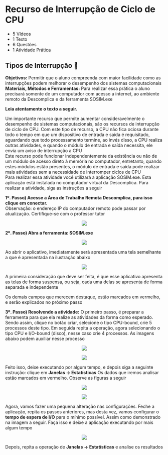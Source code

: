 # Recurso de Interrupção de Ciclo de CPU
- 5 Vídeos
- 1 Texto
- 6 Questões
- 1 Atividade Prática

## Tipos de Interrupção 📝
**Objetivos:** Permitir que o aluno compreenda com maior facilidade como as interrupções podem melhorar o desempenho dos sistemas computacionais<br>
**Materiais, Métodos e Ferramentas:** Para realizar essa prática o aluno precisará somente de um computador com acesso a internet, ao ambiente remoto da Descomplica e da ferramenta SOSIM.exe

**Leia atentamente o texto a seguir.**

Um importante recurso que permite aumentar consideravelmente o desempenho de sistemas computacionais, são os recursos de interrupção de ciclo de CPU. Com este tipo de recurso, a CPU não fica ociosa durante todo o tempo em que um dispositivo de entrada e saída é requisitado, aguardando que todo processamento termine, ao invés disso, a CPU realiza outras atividades, e quando o módulo de entrada e saída necessita, ele envia um aviso de interrupção a CPU<br>
Este recurso pode funcionar independentemente da existência ou não de um módulo de acesso direto à memória no computador, entretanto, quando estes módulos estão presentes, o módulo de entrada e saída pode realizar mais atividades sem a necessidade de interromper ciclos de CPU<br>
Para realizar essa atividade você utilizará a aplicação SOSIM.exe. Esta aplicação está instalada no computador virtual da Descomplica. Para realizar a atividade, siga as instruções a seguir

**1º. Passo) Acesse a Área de Trabalho Remota Descomplica, para isso clique em conectar.**<br>
Observação: o endereço IP do computador remoto pode passar por atualização. Certifique-se com o professor tutor

<p align="center"><img src="./images/conexao_de_area_de_trabalho_remota.png"></p>

**2º. Passo) Abra a ferramenta: SOSIM.exe**

<p align="center"><img src="./images/sosim_atalho.png"></p>

Ao abrir o aplicativo, imediatamente será apresentada uma tela semelhante a que é apresentada na ilustração abaixo

<p align="center"><img src="./images/tela_aberta.png"></p>

A primeira consideração que deve ser feita, é que esse aplicativo apresenta as telas de forma suspensa, ou seja, cada uma delas se apresenta de forma separada e independente

Os demais campos que merecem destaque, estão marcados em vermelho, e serão explicados no próximo passo

**3º. Passo) Resolvendo a atividade:** O primeiro passo, é preparar a ferramenta para que ela realize as atividades da forma como esperado. Sendo assim, clique no botão criar, selecione o tipo CPU-bound, crie 5 processos deste tipo. Em seguida repita a operação, agora selecionando o tipo CPU e I/O-bound (disco), nesse caso crie 4 processos. As imagens abaixo podem auxiliar nesse processo

<p align="center"><img src="./images/etapas_da_execucao_de_instrucoes_1.png"></p>
<p align="center"><img src="./images/etapas_da_execucao_de_instrucoes_2.png"></p>

Feito isso, deixe executando por algum tempo, e depois siga a seguinte instrução: clique em **Janelas -> Estatísticas**
Os dados que iremos analisar estão marcados em vermelho. Observe as figuras a seguir

<p align="center"><img src="./images/etapas_da_execucao_de_instrucoes_3.png"></p>
<p align="center"><img src="./images/etapas_da_execucao_de_instrucoes_4.png"></p>

Agora, vamos fazer uma pequena alteração nas configurações. Feche a aplicação, repita os passos anteriores, mas desta vez, vamos configurar o **tempo de espera de I/O** para o mínimo possível. Assim como demonstrado na imagem a seguir. Faça isso e deixe a aplicação executando por mais algum tempo

<p align="center"><img src="./images/etapas_da_execucao_de_instrucoes_5.png"></p>

Depois, repita a operação de **Janelas -> Estatísticas** e analise os resultados